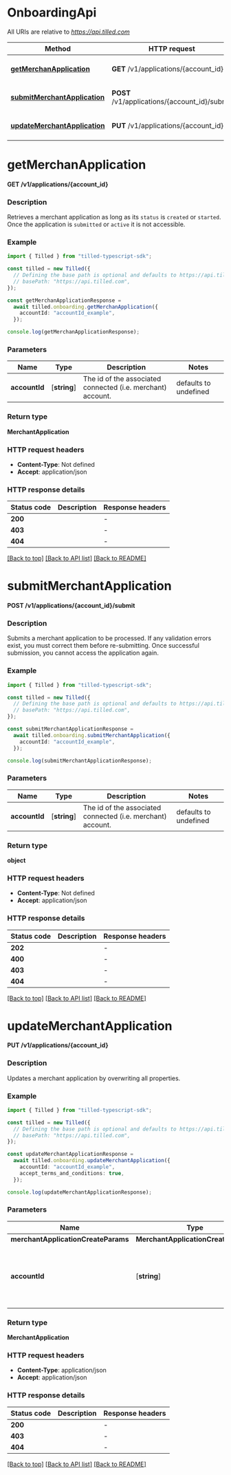 # OnboardingApi

All URIs are relative to *https://api.tilled.com*

Method | HTTP request | Description
------------- | ------------- | -------------
[**getMerchanApplication**](OnboardingApi.md#getMerchanApplication) | **GET** /v1/applications/{account_id} | Get a Merchant Application
[**submitMerchantApplication**](OnboardingApi.md#submitMerchantApplication) | **POST** /v1/applications/{account_id}/submit | Submit a Merchant Application
[**updateMerchantApplication**](OnboardingApi.md#updateMerchantApplication) | **PUT** /v1/applications/{account_id} | Update a Merchant Application


# **getMerchanApplication**

#### **GET** /v1/applications/{account_id}

### Description
Retrieves a merchant application as long as its `status` is `created` or `started`. Once the application is `submitted` or `active` it is not accessible.

### Example


```typescript
import { Tilled } from "tilled-typescript-sdk";

const tilled = new Tilled({
  // Defining the base path is optional and defaults to https://api.tilled.com
  // basePath: "https://api.tilled.com",
});

const getMerchanApplicationResponse =
  await tilled.onboarding.getMerchanApplication({
    accountId: "accountId_example",
  });

console.log(getMerchanApplicationResponse);
```


### Parameters

Name | Type | Description  | Notes
------------- | ------------- | ------------- | -------------
 **accountId** | [**string**] | The id of the associated connected (i.e. merchant) account. | defaults to undefined


### Return type

**MerchantApplication**

### HTTP request headers

 - **Content-Type**: Not defined
 - **Accept**: application/json


### HTTP response details
| Status code | Description | Response headers |
|-------------|-------------|------------------|
**200** |  |  -  |
**403** |  |  -  |
**404** |  |  -  |

[[Back to top]](#) [[Back to API list]](../README.md#documentation-for-api-endpoints) [[Back to README]](../README.md)

# **submitMerchantApplication**

#### **POST** /v1/applications/{account_id}/submit

### Description
Submits a merchant application to be processed. If any validation errors exist, you must correct them before re-submitting. Once successful submission, you cannot access the application again.

### Example


```typescript
import { Tilled } from "tilled-typescript-sdk";

const tilled = new Tilled({
  // Defining the base path is optional and defaults to https://api.tilled.com
  // basePath: "https://api.tilled.com",
});

const submitMerchantApplicationResponse =
  await tilled.onboarding.submitMerchantApplication({
    accountId: "accountId_example",
  });

console.log(submitMerchantApplicationResponse);
```


### Parameters

Name | Type | Description  | Notes
------------- | ------------- | ------------- | -------------
 **accountId** | [**string**] | The id of the associated connected (i.e. merchant) account. | defaults to undefined


### Return type

**object**

### HTTP request headers

 - **Content-Type**: Not defined
 - **Accept**: application/json


### HTTP response details
| Status code | Description | Response headers |
|-------------|-------------|------------------|
**202** |  |  -  |
**400** |  |  -  |
**403** |  |  -  |
**404** |  |  -  |

[[Back to top]](#) [[Back to API list]](../README.md#documentation-for-api-endpoints) [[Back to README]](../README.md)

# **updateMerchantApplication**

#### **PUT** /v1/applications/{account_id}

### Description
Updates a merchant application by overwriting all properties.

### Example


```typescript
import { Tilled } from "tilled-typescript-sdk";

const tilled = new Tilled({
  // Defining the base path is optional and defaults to https://api.tilled.com
  // basePath: "https://api.tilled.com",
});

const updateMerchantApplicationResponse =
  await tilled.onboarding.updateMerchantApplication({
    accountId: "accountId_example",
    accept_terms_and_conditions: true,
  });

console.log(updateMerchantApplicationResponse);
```


### Parameters

Name | Type | Description  | Notes
------------- | ------------- | ------------- | -------------
 **merchantApplicationCreateParams** | **MerchantApplicationCreateParams**|  |
 **accountId** | [**string**] | The id of the associated connected (i.e. merchant) account. | defaults to undefined


### Return type

**MerchantApplication**

### HTTP request headers

 - **Content-Type**: application/json
 - **Accept**: application/json


### HTTP response details
| Status code | Description | Response headers |
|-------------|-------------|------------------|
**200** |  |  -  |
**403** |  |  -  |
**404** |  |  -  |

[[Back to top]](#) [[Back to API list]](../README.md#documentation-for-api-endpoints) [[Back to README]](../README.md)


